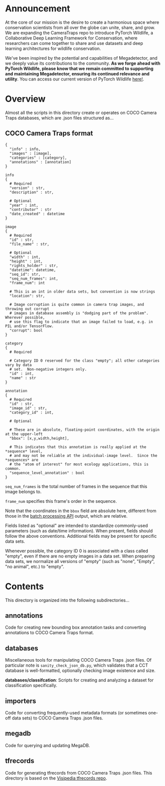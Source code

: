 # Announcement

At the core of our mission is the desire to create a harmonious space where conservation scientists from all over the globe can unite, share, and grow. We are expanding the CameraTraps repo to introduce PyTorch Wildlife, a Collaborative Deep Learning Framework for Conservation, where researchers can come together to share and use datasets and deep learning architectures for wildlife conservation.

We've been inspired by the potential and capabilities of Megadetector, and we deeply value its contributions to the community. **As we forge ahead with PyTorch Wildlife, please know that we remain committed to supporting and maintaining Megadetector, ensuring its continued relevance and utility**. You can access our current version of PyTorch Wildlife [here!](https://github.com/microsoft/CameraTraps/tree/PytorchWildlife_Dev).

# Overview

Almost all the scripts in this directory create or operates on COCO Camera Traps databases, which are .json files structured as...

## COCO Camera Traps format

```
{
  "info" : info,
  "images" : [image],
  "categories" : [category],
  "annotations" : [annotation]
}

info 
{
  # Required
  "version" : str,
  "description" : str,
  
  # Optional
  "year" : int,
  "contributor" : str
  "date_created" : datetime
}

image
{
  # Required
  "id" : str,
  "file_name" : str,
  
  # Optional
  "width" : int,
  "height" : int,
  "rights_holder" : str,    
  "datetime": datetime,  
  "seq_id": str,
  "seq_num_frames": int,
  "frame_num": int
  
  # This is an int in older data sets, but convention is now strings
  "location": str,
  
  # Image corruption is quite common in camera trap images, and throwing out corrupt
  # images in database assembly is "dodging part of the problem".  Wherever possible,
  # use this flag to indicate that an image failed to load, e.g. in PIL and/or TensorFlow.
  "corrupt": bool
}

category
{
  # Required
  
  # Category ID 0 reserved for the class "empty"; all other categories vary by data
  # set.  Non-negative integers only.
  "id" : int,
  "name" : str  
}

annotation
{
  # Required
  "id" : str,
  "image_id" : str,  
  "category_id" : int,
  
  # Optional
  
  # These are in absolute, floating-point coordinates, with the origin at the upper-left
  "bbox": [x,y,width,height],
  
  # This indicates that this annotation is really applied at the *sequence* level,
  # and may not be reliable at the individual-image level.  Since the *sequences* are
  # the "atom of interest" for most ecology applications, this is common.
  "sequence_level_annotation" : bool
}
```

`seq_num_frames` is the total number of frames in the sequence that this image belongs to.

`frame_num` specifies this frame's order in the sequence.

Note that the coordinates in the `bbox` field are absolute here, different from those in the [batch processing API](api/batch_processing/README.md) output, which are relative.

Fields listed as "optional" are intended to standardize commonly-used parameters (such as date/time information).  When present, fields should follow the above conventions.  Additional fields may be present for specific data sets.

Whenever possible, the category ID 0 is associated with a class called "empty", even if there are no empty images in a data set.  When preparing data sets, we normalize all versions of "empty" (such as "none", "Empty", "no animal", etc.) to "empty".

# Contents

This directory is organized into the following subdirectories...

## annotations
Code for creating new bounding box annotation tasks and converting annotations to COCO Camera Traps format.

## databases
Miscellaneous tools for manipulating COCO Camera Traps .json files.  Of particular note is `sanity_check_json_db.py`, which validates that a CCT database is well-formatted, optionally checking image existence and size.

**databases/classifcation**: Scripts for creating and analyzing a dataset for classification specifically.

## importers
Code for converting frequently-used metadata formats (or sometimes one-off data sets) to COCO Camera Traps .json files.

## megadb
Code for querying and updating MegaDB.

## tfrecords
Code for generating tfrecords from COCO Camera Traps .json files.  This directory is based on the [Visipedia tfrecords repo](https://github.com/visipedia/tfrecords).
